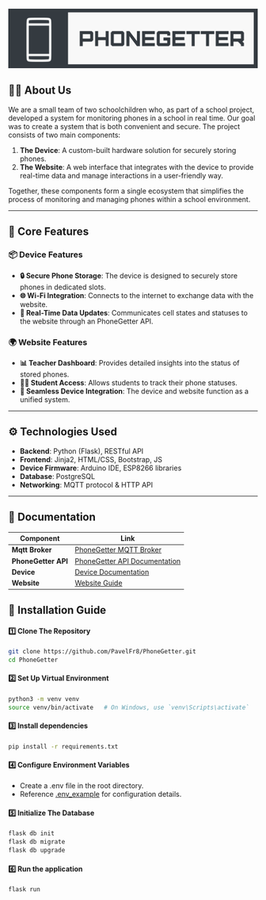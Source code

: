 ![screenshot](logo.png)

## 🧑‍💻 About Us
We are a small team of two schoolchildren who, as part of a school project, developed a system for monitoring phones in a school in real time. Our goal was to create a system that is both convenient and secure. The project consists of two main components:

1. **The Device**: A custom-built hardware solution for securely storing phones.
2. **The Website**: A web interface that integrates with the device to provide real-time data and manage interactions in a user-friendly way.

Together, these components form a single ecosystem that simplifies the process of monitoring and managing phones within a school environment.

---

## 🎯 Core Features

### 📦 Device Features
- **🔒 Secure Phone Storage**: The device is designed to securely store phones in dedicated slots.
- **🌐 Wi-Fi Integration**: Connects to the internet to exchange data with the website.
- **🔄 Real-Time Data Updates**: Communicates cell states and statuses to the website through an PhoneGetter API.

### 🌍 Website Features
- **📊 Teacher Dashboard**: Provides detailed insights into the status of stored phones.
- **👨‍🎓 Student Access**: Allows students to track their phone statuses.
- **🔗 Seamless Device Integration**: The device and website function as a unified system.

---

## ⚙️ Technologies Used
- **Backend**: Python (Flask), RESTful API
- **Frontend**: Jinja2, HTML/CSS, Bootstrap, JS
- **Device Firmware**: Arduino IDE, ESP8266 libraries
- **Database**: PostgreSQL
- **Networking**: MQTT protocol & HTTP API

---


## 📜 Documentation

| **Component**        | **Link**                                                                                                        |
|----------------------|-----------------------------------------------------------------------------------------------------------------|
| **Mqtt Broker**      | [PhoneGetter MQTT Broker](https://github.com/PavelFr8/PhoneGetter_mqtt)                                         |
| **PhoneGetter API**  | [PhoneGetter API Documentation](https://github.com/PavelFr8/PhoneGetter/blob/main/app/api/api_documentation.md) |
| **Device**           | [Device Documentation]([#](https://github.com/PavelFr8/PhoneGetter_device))                                                                                       |
| **Website**          | [Website Guide](https://github.com/PavelFr8/PhoneGetter/blob/main/app/website_guide.md)                     |



## 🚀 Installation Guide
#### 1️⃣ **Clone The Repository**
 ```bash
 git clone https://github.com/PavelFr8/PhoneGetter.git
 cd PhoneGetter
 ```
#### 2️⃣ **Set Up Virtual Environment**

 ```bash
 python3 -m venv venv
 source venv/bin/activate   # On Windows, use `venv\Scripts\activate`
 ```

#### 3️⃣ **Install dependencies**

 ```bash
 pip install -r requirements.txt
 ```

#### 4️⃣ **Configure Environment Variables**
 - Create a .env file in the root directory.
 - Reference [.env_example](https://github.com/PavelFr8/PhoneGetter/blob/main/.env_example) for configuration details.
#### 5️⃣  **Initialize The Database**

 ```bash
 flask db init
 flask db migrate
 flask db upgrade
 ```

#### 6️⃣  **Run the application**

 ```bash
 flask run
 ```

